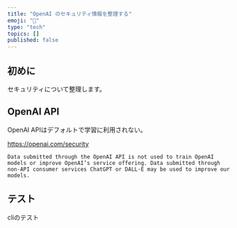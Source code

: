 ```yaml
---
title: "OpenAI のセキュリティ情報を整理する"
emoji: "🔖"
type: "tech"
topics: []
published: false
---
```


## 初めに
セキュリティについて整理します。

## OpenAI API
OpenAI APIはデフォルトで学習に利用されない。

https://openai.com/security
```
Data submitted through the OpenAI API is not used to train OpenAI models or improve OpenAI’s service offering. Data submitted through non-API consumer services ChatGPT or DALL·E may be used to improve our models.
```

## テスト
cliのテスト